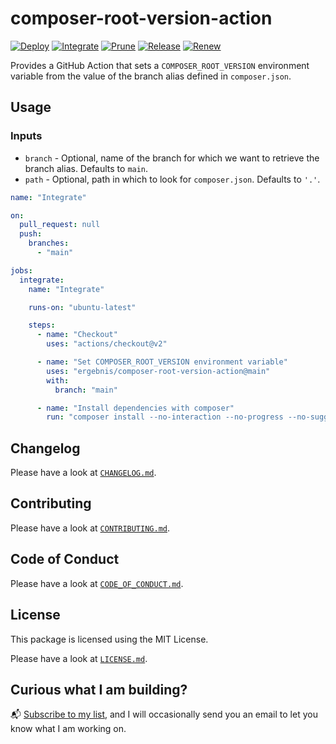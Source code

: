 # composer-root-version-action

[![Deploy](https://github.com/ergebnis/composer-root-version-action/workflows/Deploy/badge.svg?branch=main)](https://github.com/ergebnis/composer-root-version-action/actions)
[![Integrate](https://github.com/ergebnis/composer-root-version-action/workflows/Integrate/badge.svg?branch=main)](https://github.com/ergebnis/composer-root-version-action/actions)
[![Prune](https://github.com/ergebnis/composer-root-version-action/workflows/Prune/badge.svg?branch=main)](https://github.com/ergebnis/composer-root-version-action/actions)
[![Release](https://github.com/ergebnis/composer-root-version-action/workflows/Release/badge.svg?branch=main)](https://github.com/ergebnis/composer-root-version-action/actions)
[![Renew](https://github.com/ergebnis/composer-root-version-action/workflows/Renew/badge.svg?branch=main)](https://github.com/ergebnis/composer-root-version-action/actions)

Provides a GitHub Action that sets a `COMPOSER_ROOT_VERSION` environment variable from the value of the branch alias defined in `composer.json`.

## Usage

### Inputs

* `branch` - Optional, name of the branch for which we want to retrieve the branch alias. Defaults to `main`.
* `path` - Optional, path in which to look for `composer.json`. Defaults to `'.'`.

```yaml
name: "Integrate"

on:
  pull_request: null
  push:
    branches:
      - "main"

jobs:
  integrate:
    name: "Integrate"

    runs-on: "ubuntu-latest"

    steps:
      - name: "Checkout"
        uses: "actions/checkout@v2"

      - name: "Set COMPOSER_ROOT_VERSION environment variable"
        uses: "ergebnis/composer-root-version-action@main"
        with:
          branch: "main"

      - name: "Install dependencies with composer"
        run: "composer install --no-interaction --no-progress --no-suggest"
```

## Changelog

Please have a look at [`CHANGELOG.md`](CHANGELOG.md).

## Contributing

Please have a look at [`CONTRIBUTING.md`](.github/CONTRIBUTING.md).

## Code of Conduct

Please have a look at [`CODE_OF_CONDUCT.md`](https://github.com/ergebnis/.github/blob/main/CODE_OF_CONDUCT.md).

## License

This package is licensed using the MIT License.

Please have a look at [`LICENSE.md`](LICENSE.md).

## Curious what I am building?

:mailbox_with_mail: [Subscribe to my list](https://localheinz.com/projects/), and I will occasionally send you an email to let you know what I am working on.
